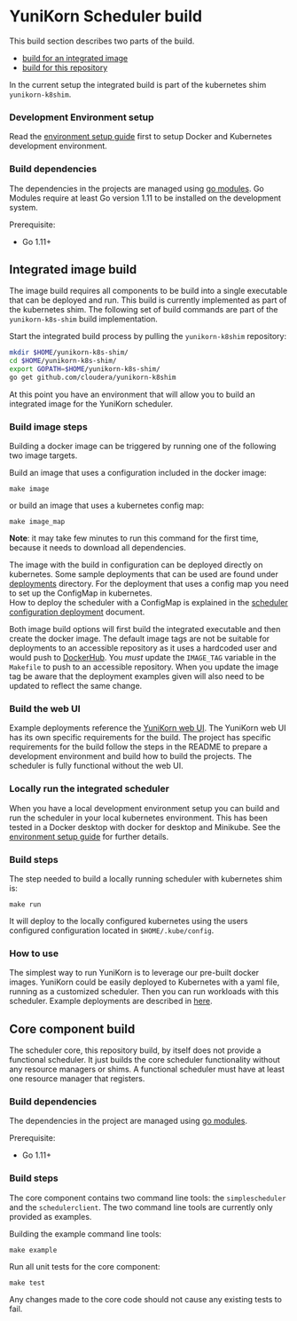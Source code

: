 # YuniKorn Scheduler build

This build section describes two parts of the build.
- [build for an integrated image](#integrated-scheduler-image)
- [build for this repository](#Core-component-build)

In the current setup the integrated build is part of the kubernetes shim `yunikorn-k8shim`.

### Development Environment setup

Read the [environment setup guide](env-setup.md) first to setup Docker and Kubernetes development environment.

### Build dependencies

The dependencies in the projects are managed using [go modules](https://blog.golang.org/using-go-modules).
Go Modules require at least Go version 1.11 to be installed on the development system.

Prerequisite:
- Go 1.11+

## Integrated image build

The image build requires all components to be build into a single executable that can be deployed and run.
This build is currently implemented as part of the kubernetes shim. The following set of build commands are part of the `yunikorn-k8s-shim` build implementation.

Start the integrated build process by pulling the `yunikorn-k8shim` repository:
```bash
mkdir $HOME/yunikorn-k8s-shim/
cd $HOME/yunikorn-k8s-shim/
export GOPATH=$HOME/yunikorn-k8s-shim/
go get github.com/cloudera/yunikorn-k8shim
```
At this point you have an environment that will allow you to build an integrated image for the YuniKorn scheduler.

### Build image steps

Building a docker image can be triggered by running one of the following two image targets.

Build an image that uses a configuration included in the docker image:
```
make image
```
or build an image that uses a kubernetes config map:
```
make image_map
```
**Note**: it may take few minutes to run this command for the first time, because it needs to download all dependencies.

The image with the build in configuration can be deployed directly on kubernetes. Some sample deployments that can be used are found under [deployments](https://github.com/cloudera/yunikorn-k8shim/tree/master/deployments/scheduler) directory.
For the deployment that uses a config map you need to set up the ConfigMap in kubernetes.  
How to deploy the scheduler with a ConfigMap is explained in the [scheduler configuration deployment](configure-scheduler.md) document.

Both image build options will first build the integrated executable and then create the docker image.
The default image tags are not be suitable for deployments to an accessible repository as it uses a hardcoded user and would push to [DockerHub](https://hub.docker.com/r/yunikorn/yunikorn-scheduler-k8s).
You *must* update the `IMAGE_TAG` variable in the `Makefile` to push to an accessible repository.
When you update the image tag be aware that the deployment examples given will also need to be updated to reflect the same change.

### Build the web UI

Example deployments reference the [YuniKorn web UI](https://github.com/cloudera/yunikorn-web). 
The YuniKorn web UI has its own specific requirements for the build. The project has specific requirements for the build follow the steps in the README to prepare a development environment and build how to build the projects.
The scheduler is fully functional without the web UI. 

### Locally run the integrated scheduler

When you have a local development environment setup you can build and run the scheduler in your local kubernetes environment.
This has been tested in a Docker desktop with docker for desktop and Minikube. See the [environment setup guide](env-setup.md) for further details.

### Build steps

The step needed to build a locally running scheduler with kubernetes shim is: 
```
make run
```
It will deploy to the locally configured kubernetes using the users configured configuration located in `$HOME/.kube/config`.

### How to use 

The simplest way to run YuniKorn is to leverage our pre-built docker images.
YuniKorn could be easily deployed to Kubernetes with a yaml file, running as a customized scheduler.
Then you can run workloads with this scheduler. Example deployments are described in [here](user-guide.md).

## Core component build

The scheduler core, this repository build, by itself does not provide a functional scheduler. 
It just builds the core scheduler functionality without any resource managers or shims.
A functional scheduler must have at least one resource manager that registers.

### Build dependencies
The dependencies in the project are managed using [go modules](https://blog.golang.org/using-go-modules).   

Prerequisite:
- Go 1.11+

### Build steps
The core component contains two command line tools: the `simplescheduler` and the `schedulerclient`.
The two command line tools are currently only provided as examples.

Building the example command line tools:
```
make example
```  

Run all unit tests for the core component: 
```
make test
```
Any changes made to the core code should not cause any existing tests to fail.